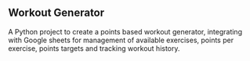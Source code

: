 ## Workout Generator
A Python project to create a points based workout generator, integrating with Google sheets for management of available exercises, points per exercise, points targets and tracking workout history.
